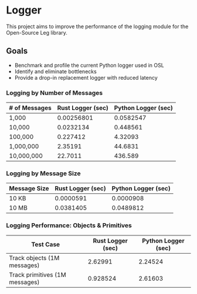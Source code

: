 # Logger
This project aims to improve the performance of the logging module for the Open-Source Leg
library.

## Goals
- Benchmark and profile the current Python logger used in OSL
- Identify and eliminate bottlenecks
- Provide a drop-in replacement logger with reduced latency

### Logging by Number of Messages
| # of Messages | Rust Logger (sec) | Python Logger (sec) |
| ------------- | ----------------- | ------------------- |
| 1,000         | 0.00256801        | 0.0582547           |
| 10,000        | 0.0232134         | 0.448561            |
| 100,000       | 0.227412          | 4.32093             |
| 1,000,000     | 2.35191           | 44.6831             |
| 10,000,000    | 22.7011           | 436.589             |

### Logging by Message Size
| Message Size | Rust Logger (sec) | Python Logger (sec) |
| ------------ | ----------------- | ------------------- |
| 10 KB        | 0.0000591         | 0.0000908           |
| 10 MB        | 0.0381405         | 0.0489812          |

### Logging Performance: Objects & Primitives
| Test Case              | Rust Logger (sec) | Python Logger (sec) |
| ---------------------- | ----------------- | ------------------- |
|  Track objects (1M messages) | 2.62991           | 2.24524             |
| Track primitives (1M messages)       | 0.928524          | 2.61603             |
